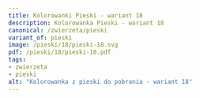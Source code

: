 ```yaml
---
title: Kolorowanki Pieski - wariant 18
description: Kolorowanka Pieski - wariant 18
canonical: /zwierzeta/pieski
variant_of: pieski
image: /pieski/18/pieski-18.svg
pdf: /pieski/18/pieski-18.pdf
tags:
- zwierzeta
- pieski
alt: "Kolorowanka z pieski do pobrania - wariant 18"
---
```

